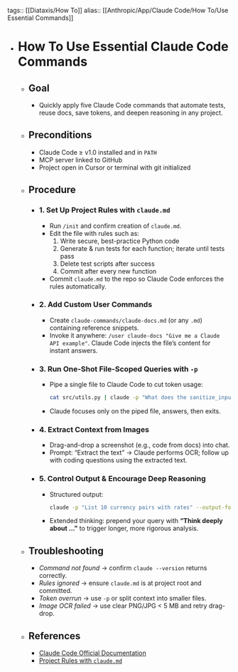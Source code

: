 tags:: [[Diataxis/How To]]
alias:: [[Anthropic/App/Claude Code/How To/Use Essential Commands]]

- # How To Use Essential Claude Code Commands
	- ## Goal
		- Quickly apply five Claude Code commands that automate tests, reuse docs, save tokens, and deepen reasoning in any project.
	- ## Preconditions
		- Claude Code ≥ v1.0 installed and in `PATH`
		- MCP server linked to GitHub
		- Project open in Cursor or terminal with git initialized
	- ## Procedure
		- ### 1. Set Up Project Rules with `claude.md`
			- Run `/init` and confirm creation of `claude.md`.
			- Edit the file with rules such as:  
			  1. Write secure, best-practice Python code  
			  2. Generate & run tests for each function; iterate until tests pass  
			  3. Delete test scripts after success  
			  4. Commit after every new function
			- Commit `claude.md` to the repo so Claude Code enforces the rules automatically.
		- ### 2. Add Custom User Commands
			- Create `claude-commands/claude-docs.md` (or any `.md`) containing reference snippets.
			- Invoke it anywhere: `/user claude-docs "Give me a Claude API example"`. Claude Code injects the file’s content for instant answers.
		- ### 3. Run One-Shot File-Scoped Queries with `-p`
			- Pipe a single file to Claude Code to cut token usage:
			  ~~~bash
			  cat src/utils.py | claude -p "What does the sanitize_input function do?"
			  ~~~
			- Claude focuses only on the piped file, answers, then exits.
		- ### 4. Extract Context from Images
			- Drag-and-drop a screenshot (e.g., code from docs) into chat.
			- Prompt: “Extract the text” → Claude performs OCR; follow up with coding questions using the extracted text.
		- ### 5. Control Output & Encourage Deep Reasoning
			- Structured output:  
			  ~~~bash
			  claude -p "List 10 currency pairs with rates" --output-format json
			  ~~~
			- Extended thinking: prepend your query with **“Think deeply about …”** to trigger longer, more rigorous analysis.
	- ## Troubleshooting
		- *Command not found* → confirm `claude --version` returns correctly.
		- *Rules ignored* → ensure `claude.md` is at project root and committed.
		- *Token overrun* → use `-p` or split context into smaller files.
		- *Image OCR failed* → use clear PNG/JPG < 5 MB and retry drag-drop.
	- ## References
		- [Claude Code Official Documentation](https://docs.anthropic.com/en/docs/claude-code/overview)
		- [Project Rules with `claude.md`](https://docs.anthropic.com/en/docs/claude-code/project-rules)